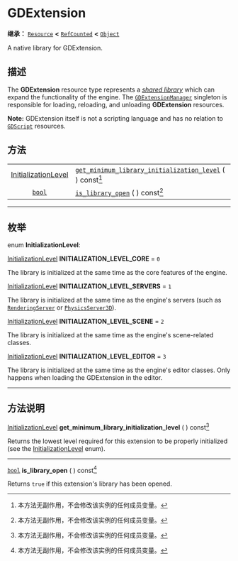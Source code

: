 <!-- ⚠ 请勿编辑本文件 ⚠ -->
<!-- 本文档使用脚本从 WeDot 引擎源码仓库生成。 -->
<!-- 生成脚本：https://github.com/WeDot-Engine/WeDot/tree/4.3/doc/tools/make_md.py； -->
<!-- 原文件：https://github.com/WeDot-Engine/WeDot/tree/4.3/doc/classes/GDExtension.xml。 -->

<div id="_class_gdextension"></div>

# GDExtension

**继承：** [`Resource`](class_resource.md) **<** [`RefCounted`](class_refcounted.md) **<** [`Object`](class_object.md)

A native library for GDExtension.

## 描述

The **GDExtension** resource type represents a [*shared library*](https://en.wikipedia.org/wiki/Shared_library) which can expand the functionality of the engine. The [`GDExtensionManager`](class_gdextensionmanager.md) singleton is responsible for loading, reloading, and unloading **GDExtension** resources.

 **Note:** GDExtension itself is not a scripting language and has no relation to [`GDScript`](class_gdscript.md) resources.

## 方法

|||
|:-:|:--|
| [InitializationLevel](#enum_gdextension_initializationlevel) | [`get_minimum_library_initialization_level`](#class_gdextension_method_get_minimum_library_initialization_level) ( ) const[^const] |
| [`bool`](class_bool.md)                                      | [`is_library_open`](#class_gdextension_method_is_library_open) ( ) const[^const]                                                   |

<!-- rst-class:: classref-section-separator -->

---

## 枚举

<div id="_class_enum_gdextension_initializationlevel"></div>

enum **InitializationLevel**: <div id="enum_gdextension_initializationlevel"></div>

<div id="_class_gdextension_constant_initialization_level_core"></div>

[InitializationLevel](#enum_gdextension_initializationlevel) **INITIALIZATION_LEVEL_CORE** = ``0``

The library is initialized at the same time as the core features of the engine.

<div id="_class_gdextension_constant_initialization_level_servers"></div>

[InitializationLevel](#enum_gdextension_initializationlevel) **INITIALIZATION_LEVEL_SERVERS** = ``1``

The library is initialized at the same time as the engine's servers (such as [`RenderingServer`](class_renderingserver.md) or [`PhysicsServer3D`](class_physicsserver3d.md)).

<div id="_class_gdextension_constant_initialization_level_scene"></div>

[InitializationLevel](#enum_gdextension_initializationlevel) **INITIALIZATION_LEVEL_SCENE** = ``2``

The library is initialized at the same time as the engine's scene-related classes.

<div id="_class_gdextension_constant_initialization_level_editor"></div>

[InitializationLevel](#enum_gdextension_initializationlevel) **INITIALIZATION_LEVEL_EDITOR** = ``3``

The library is initialized at the same time as the engine's editor classes. Only happens when loading the GDExtension in the editor.

<!-- rst-class:: classref-section-separator -->

---

## 方法说明

<div id="_class_gdextension_method_get_minimum_library_initialization_level"></div>

[InitializationLevel](#enum_gdextension_initializationlevel) **get_minimum_library_initialization_level** ( ) const[^const]<div id="class_gdextension_method_get_minimum_library_initialization_level"></div>

Returns the lowest level required for this extension to be properly initialized (see the [InitializationLevel](#enum_gdextension_initializationlevel) enum).

<!-- rst-class:: classref-item-separator -->

---

<div id="_class_gdextension_method_is_library_open"></div>

[`bool`](class_bool.md) **is_library_open** ( ) const[^const]<div id="class_gdextension_method_is_library_open"></div>

Returns `true` if this extension's library has been opened.

[^virtual]: 本方法通常需要用户覆盖才能生效。
[^const]: 本方法无副作用，不会修改该实例的任何成员变量。
[^vararg]: 本方法除了能接受在此处描述的参数外，还能够继续接受任意数量的参数。
[^constructor]: 本方法用于构造某个类型。
[^static]: 调用本方法无需实例，可直接使用类名进行调用。
[^operator]: 本方法描述的是使用本类型作为左操作数的有效运算符。
[^bitfield]: 这个值是由下列位标志构成位掩码的整数。
[^void]: 无返回值。
